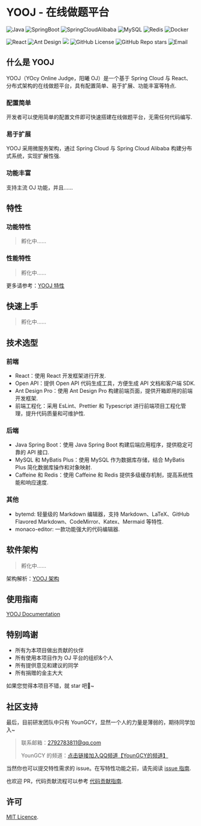 # YOOJ - 在线做题平台

![Java](https://img.shields.io/badge/Java-17-blue.svg)
![SpringBoot](https://img.shields.io/badge/Spring_Boot-3.0.2-brightgreen.svg)
![SpringCloudAlibaba](https://img.shields.io/badge/Spring_Cloud_Alibaba-3.0.2-brightgreen.svg)
![MySQL](https://img.shields.io/badge/MySQL-8.0.26-blue.svg)
![Redis](https://img.shields.io/badge/Redis-7.2.4-red.svg)
![Docker](https://img.shields.io/badge/Docker-20.10.12-blue.svg)

![React](https://img.shields.io/badge/React-18.2.0-blue.svg)
![Ant Design](https://img.shields.io/badge/Ant_Design-5.15.4-blue.svg)
[![](https://img.shields.io/badge/blog-@YounGCY-red.svg)](https://yocy.top)
![GitHub License](https://img.shields.io/github/license/yngcy/yooj)
![GitHub Repo stars](https://img.shields.io/github/stars/yngcy/yooj)
![Email](https://img.shields.io/badge/Email-2792783811@qq.com-yellow.svg)

## 什么是 YOOJ

YOOJ（YOcy Online Judge，阳曦 OJ）是一个基于 Spring Cloud 与 React、分布式架构的在线做题平台，具有配置简单、易于扩展、功能丰富等特点.

### 配置简单

开发者可以使用简单的配置文件即可快速搭建在线做题平台，无需任何代码编写.

### 易于扩展

YOOJ 采用微服务架构，通过 Spring Cloud 与 Spring Cloud Alibaba 构建分布式系统，实现扩展性强.

### 功能丰富

支持主流 OJ 功能，并且……


## 特性

### 功能特性

> 孵化中……

### 性能特性

> 孵化中……

更多请参考：[YOOJ 特性]()


## 快速上手

> 孵化中……

## 技术选型

### 前端

- React：使用 React 开发框架进行开发.
- Open API：提供 Open API 代码生成工具，方便生成 API 文档和客户端 SDK.
- Ant Design Pro：使用 Ant Design Pro 构建前端页面，提供开箱即用的前端开发框架.
- 前端工程化：采用 EsLint、Prettier 和 Typescript 进行前端项目工程化管理，提升代码质量和可维护性.

### 后端

- Java Spring Boot：使用 Java Spring Boot 构建后端应用程序，提供稳定可靠的 API 接口.
- MySQL 和 MyBatis Plus：使用 MySQL 作为数据库存储，结合 MyBatis Plus 简化数据库操作和对象映射.
- Caffeine 和 Redis：使用 Caffeine 和 Redis 提供多级缓存机制，提高系统性能和响应速度.

### 其他

- bytemd: 轻量级的 Markdown 编辑器，支持 Markdown、LaTeX、GitHub Flavored Markdown、CodeMirror、Katex、Mermaid 等特性.
- monaco-editor: 一款功能强大的代码编辑器.

## 软件架构

> 孵化中……

架构解析：[YOOJ 架构]()

## 使用指南

[YOOJ Documentation]()

## 特别鸣谢

- 所有为本项目做出贡献的伙伴
- 所有使用本项目作为 OJ 平台的组织&个人
- 所有提供意见和建议的同学
- 所有捐赠的金主大大

如果您觉得本项目不错，就 star 吧🤩~

## 社区支持

最后，目前研发团队中只有 YounGCY，显然一个人的力量是薄弱的，期待同学加入~

> 联系邮箱：2792783811@qq.com
> 
> YounGCY 的频道：[点击链接加入QQ频道【YounGCY的频道】](https://pd.qq.com/s/2x04429nz)


当然你也可以提交特性需求的 issue。在写特性功能之前，请先阅读 [issue 指南](./docs/devel/issue.md).

也欢迎 PR，代码贡献流程可以参考 [代码贡献指南](./docs/devel/development.md).


## 许可

[MIT Licence](LICENSE). 
